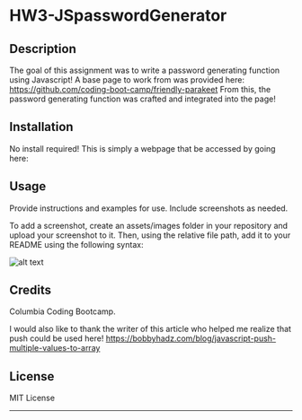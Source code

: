 # HW3-JSpasswordGenerator

## Description

The goal of this assignment was to write a password generating function using Javascript! A base page to work from was provided here: 
https://github.com/coding-boot-camp/friendly-parakeet
From this, the password generating function was crafted and integrated into the page!

## Installation

No install required! This is simply a webpage that be accessed by going here:


## Usage

Provide instructions and examples for use. Include screenshots as needed.

To add a screenshot, create an assets/images folder in your repository and upload your screenshot to it. Then, using the relative file path, add it to your README using the following syntax:

![alt text](assets/images/screenshot.png)

## Credits

Columbia Coding Bootcamp.

I would also like to thank the writer of this article who helped me realize that push could be used here!
https://bobbyhadz.com/blog/javascript-push-multiple-values-to-array

## License

MIT License

---
